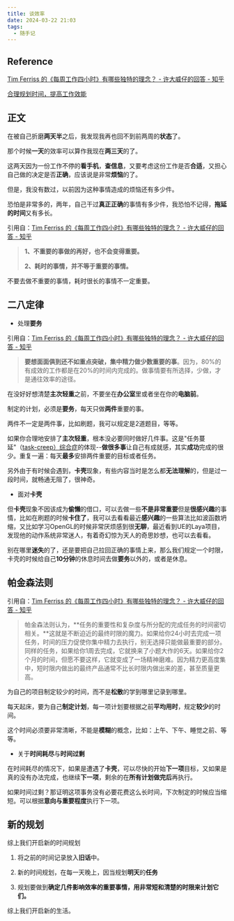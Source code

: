 ```yaml
---
title: 谈效率
date: 2024-03-22 21:03
tags:
  - 随手记
---
```


## Reference

[Tim Ferriss 的《每周工作四小时》有哪些独特的理念？ - 许大威仔的回答 - 知乎](https://www.zhihu.com/question/19643285/answer/94917091)

[合理规划时间，提高工作效能](https://zhuanlan.zhihu.com/p/165348752)

## 正文

在被自己折磨**两天半**之后，我发现我再也回不到前两周的**状态**了。

那个时候**一天**的效率可以算作我现在**两三天**的了。

这两天因为一份工作不停的**看手机**，**查信息**，又要考虑这份工作是否**合适**，又担心自己做的决定是否**正确**，应该说是非常**烦恼**的了。

但是，我没有数过，以前因为这种事情造成的烦恼还有多少件。

恐怕是非常多的，两年，自己干过**真正正确**的事情有多少件，我恐怕不记得，**拖延的时间**又有多长。

引用自：[Tim Ferriss 的《每周工作四小时》有哪些独特的理念？ - 许大威仔的回答 - 知乎](https://www.zhihu.com/question/19643285/answer/94917091)

> **1、不重要的事做的再好，也不会变得重要。**
> 
> **2、耗时的事情，并不等于重要的事情。**

不要去做不重要的事情，耗时很长的事情不一定重要。

## 二八定律

- 处理**要务**

引用自：[Tim Ferriss 的《每周工作四小时》有哪些独特的理念？ - 许大威仔的回答 - 知乎](https://www.zhihu.com/question/19643285/answer/94917091)

 >**要想面面俱到还不如重点突破，集中精力做少数重要的事**。因为，80%的有成效的工作都是在20%的时间内完成的。做事情要有所选择，少做，才是通往效率的途径。

在没好好想清楚**主次轻重**之前，不要坐在**办公室**里或者坐在你的**电脑前**。

制定的计划，必须是**要务**，每天只做**两件**重要的事。

两件不一定是两件事，比如刷题，我可以规定是2道题目，等等。

如果你合理地安排了**主次轻重**，根本没必要同时做好几件事。这是"任务蔓延"（[task-creep）综合症](https://www.zhihu.com/search?q=task-creep%EF%BC%89%E7%BB%BC%E5%90%88%E7%97%87&search_source=Entity&hybrid_search_source=Entity&hybrid_search_extra=%7B%22sourceType%22%3A%22answer%22%2C%22sourceId%22%3A94917091%7D)的体现--**做很多事**让自己有成就感，其实**成功**完成的很少。重复一遍：每天**最多**安排两件重要的目标或者任务。

另外由于有时候会遇到，**卡壳**现象，有些内容当时是怎么都**无法理解**的，但是过一段时间，就畅通无阻了，很神奇。

- 面对**卡壳**

但**卡壳**现象不因该成为**偷懒**的借口，可以去做一些**不是非常重要**但是**很感兴趣**的事情，比如在刷题的时候**卡住了**，我可以去看看最近**感兴趣**的一些算法比如波函数坍缩，又比如学习OpenGL的时候非常厌烦感到很**无聊**，最近看到UE的Laya项目，发现他的动作系统非常迷人，有着奇幻惊为天人的奇思妙想，也可以去看看。

别在哪里**迷失**的了，还是要把自己拉回正确的事情上来，那么我们规定一个时限，卡壳的时候给自己**10分钟**的休息时间去做**要务**以外的，或者是休息。


## 帕金森法则

引用自：[Tim Ferriss 的《每周工作四小时》有哪些独特的理念？ - 许大威仔的回答 - 知乎](https://www.zhihu.com/question/19643285/answer/94917091)

>帕金森法则认为，**任务的重要性和复杂度与所分配的完成任务的时间密切相关。**这就是不断迫近的最终时限的魔力。如果给你24小时去完成一项任务，时间的压力促使你集中精力去执行，别无选择只能做最重要的部分。同样的任务，如果给你1周去完成，它就换来了小题大作的6天。如果给你2个月的时间，但愿不要这样，它就变成了一场精神磨难。因为精力更高度集中，短时限内做出的最终产品通常不比长时限内做出来的差，甚至质量更高。

为自己的项目制定较少的时间，而不是**松散**的学到哪里记录到哪里。

每天起床，要为自己**制定计划**，每一项计划要根据之前**平均用时**，规定**较少**的时间。

这个时间必须要非常清晰，不能是**模糊**的概念，比如：上午、下午、睡觉之前、等等。

- 关于**时间耗尽**与**时间过剩**

在时间耗尽的情况下，如果是遭遇了**卡壳**，可以尽快的开始**下一项**目标，又如果是真的没有办法完成，也继续**下一项**，剩余的在**所有计划做完后**再执行。

如果时间过剩？那证明这项事务没有必要花费这么长时间，下次制定的时候应当缩短。可以根据**意向与重要程度**执行下一项。

## 新的规划

综上我们开启新的时间规划

1. 将之前的时间记录放入**旧话**中。

2. 新的时间规划，在每一天晚上，因当规划**明天**的**任务**

3. 规划要做到**确定几件影响效率的重要事情，用非常短和清楚的时限来计划它们。**

综上我们开启新的生活。


